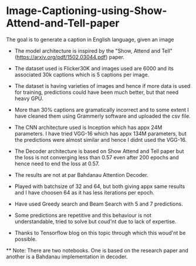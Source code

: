 # Image-Captioning-using-Show-Attend-and-Tell-paper
The goal is to generate a caption in English language, given an image

* The model architecture is inspired by the "Show, Attend and Tell" (https://arxiv.org/pdf/1502.03044.pdf) paper.

* The dataset used is Flicker30K and images used are 6000 and its associated 30k captions which is 5 captions per image.
* The dataset is having varieties of images and hence if more data is used for training, predictions could have been much better, but that need
  heavy GPU.
* More than 30% captions are gramatically incorrect and to some extent I have cleaned them using Grammerly software and uploaded the csv file.
* The CNN architecture used is Inception which has appx 24M parameters. I have tried VGG-16 which has appx 134M parameters, but the
  predictions were almost similar and hence I didnt used the VGG-16.
* The Decoder architecture is based on Show Attend and Tell paper but the loss is not converging less than 0.57 even after 200 epochs and
  hence need to end the loss at 0.57.
* The results are not at par Bahdanau Attention Decoder.
* Played with batchsize of 32 and 64, but both giving appx same results and I have choosen 64 as it has less iterations per epoch.
* Have used Greedy search and Beam Search with 5 and 7 predictions.
* Some predictions are repetitive and this behaviour is not understandable, tried to solve but coud'nt due to lack of expertise.
* Thanks to Tensorflow blog on this topic through which this woud'nt be possible.


** Note: There are two notebooks. One is based on the research paper and another is a Bahdanau implementation in decoder.
